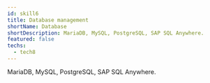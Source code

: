 ```yaml
---
id: skill6
title: Database management
shortName: Database
shortDescription: MariaDB, MySQL, PostgreSQL, SAP SQL Anywhere.
featured: false
techs:
  - tech8
---
```

MariaDB, MySQL, PostgreSQL, SAP SQL Anywhere.